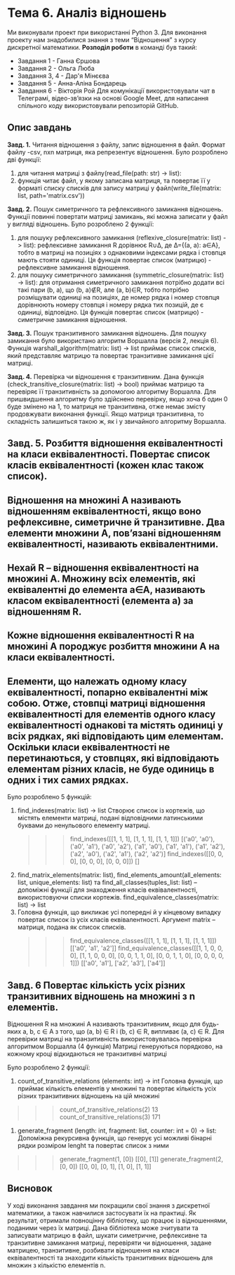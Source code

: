 # Тема 6. Аналіз відношень
 
Ми виконували проект при використанні Python 3. Для виконання проекту нам знадобилися знання з теми “Відношення” з курсу дискретної математики. **Розподіл роботи** в команді був такий:
* Завдання 1 - Ганна Єршова 
* Завдання 2 - Ольга Люба 
* Завдання 3, 4 - Дар'я Мінєєва 
* Завдання 5 - Анна-Аліна Бондарець 
* Завдання 6 - Вікторія Рой 
Для комунікації використовували чат в Телеграмі, відео-зв’язки на основі Google Meet, для написання спільного коду використовували репозиторій GitHub. 

## Опис завдань
**Завд. 1.** Читання відношення з файлу, запис відношення в файл. Формат файлу -csv, nxn матриця, яка репрезентує відношення.
Було розроблено дві функції:
1. для читання матриці з файлу(read_file(path: str) -> list):
1. функція читає файл, у якому записана матриця, та повертає її у форматі списку списків
для запису матриці у файл(write_file(matrix: list, path='matrix.csv'))

**Завд. 2.** Пошук симетричного та рефлексивного замикання відношень. Функції
повинні повертати матриці замикань, які можна записати у файл у вигляді
відношень.
Було розроблено 2 функції:
1. для пошуку рефлексивного замикання (reflexive_closure(matrix: list) -> list): рефлексивне замикання R дорівнює R∪∆, де ∆={(a, a): a∈A}, тобто в матриці на позиціях з однаковими індексами рядка і стовпця мають стояти одиниці. Ця функція повертає список (матрицю) - рефлексивне замикання відношення.
1. для пошуку симетричного замикання (symmetric_closure(matrix: list) -> list): для отримання симетричного замикання потрібно додати всі такі пари (b, a), що (b, a)∉R, але (a, b)∈R, тобто потрібно розміщувати одиниці на позиціях, де номер рядка і номер стовпця дорівнюють номеру стовпця і номеру рядка тих позицій, де є одиниці, відповідно. Ця функція повертає список (матрицю) - симетричне замикання відношення.

**Завд. 3.** Пошук транзитивного замикання відношень. Для пошуку замикання було використано алгоритм Воршалла (версія 2, лекція 6).  
Функція warshall_algorithm(matrix: list) -> list приймає список списків, який представляє матрицю та повертає транзитивне замикання цієї матриці.

**Завд. 4.** Перевірка чи відношення є транзитивним. Дана функція (check_transitive_closure(matrix: list) -> bool) приймає матрицю та перевіряє її транзитивність за допомогою алгоритму Воршалла. Для пришвидшення алгоритму було здійснено перевірку, якщо хоча б один 0 буде змінено на 1, то матриця не транзитивна, отже немає змісту продовжувати виконання функції. Якщо матриця транзитивна, то складність залишиться такою ж, як і у звичайного алгоритму Воршалла.

**Завд. 5.** Розбиття відношення еквівалентності на класи еквівалентності. Повертає список класів еквівалентності (кожен клас також список).
--- 
Відношення на множині A називають відношенням еквівалентності, якщо воно рефлексивне, симетричне й транзитивне. Два елементи множини А, пов’язані відношенням еквівалентності, називають еквівалентними.
---
Нехай R – відношення еквівалентності на множині А. Множину всіх елементів, які еквівалентні до елемента a∈A, називають класом еквівалентності (елемента а) за відношенням R. 
---
Кожне відношення еквівалентності R на множині А породжує розбиття множини А на класи еквівалентності. 
---
Елементи, що належать одному класу еквівалентності, попарно еквівалентні між собою. Отже, стовпці матриці відношення еквівалентності для елементів одного класу еквівалентності однакові та містять одиниці у всіх рядках, які відповідають цим елементам. Оскільки класи еквівалентності не перетинаються, у стовпцях, які відповідають елементам різних класів, не буде одиниць в одних і тих самих рядках.
---
Було розроблено 5 функцій:
1. find_indexes(matrix: list) -> list
Створює список із кортежів, що містять елементи матриці, подані відповідними латинськими буквами до ненульового елементу матриці. 
    >>> find_indexes([[1, 1, 1], [1, 1, 1], [1, 1, 1]])
    [('a0', 'a0'), ('a0', 'a1'), ('a0', 'a2'), ('a1', 'a0'), ('a1', 'a1'), ('a1', 'a2'), ('a2', 'a0'), ('a2', 'a1'), ('a2', 'a2')]
    >>> find_indexes([[0, 0, 0], [0, 0, 0], [0, 0, 0]])
    []
1. find_matrix_elements(matrix: list), find_elements_amount(all_elements: list, unique_elements: list) та find_all_classes(tuples_list: list) – допоміжні функції для знаходження класів еквівалентності, використовуючи списки кортежів.
find_equivalence_classes(matrix: list) -> list
1. Головна функція, що викликає усі попередні й у кінцевому випадку повертає список із усіх класів еквівалентності. Аргумент matrix – матриця, подана як список списків. 
    >>> find_equivalence_classes([[1, 1, 1], [1, 1, 1], [1, 1, 1]])
    [['a0', 'a1', 'a2']]
    >>> find_equivalence_classes([[1, 1, 0, 0, 0], [1, 1, 0, 0, 0], [0, 0, 1, 1, 0], [0, 0, 1, 1, 0], [0, 0, 0, 0, 1]])
    [['a0', 'a1'], ['a2', 'a3'], ['a4']]


**Завд. 6**
Повертає кількість усіх різних транзитивних відношень на множині з n елементів.
---
Відношення R на множині A називають транзитивним, якщо для будь-яких a, b, c ∈ A з того, що (a, b) ∈ R і (b, c) ∈ R, випливає (a, c) ∈ R.
Для перевірки матриці на транзитивність використовувалась перевірка алгоритмом Воршалла (4 функція)
Матриці генеруються порядково, на кожному кроці відкидаються не транзитивні матриці

Було розроблено 2 функції:
1. count_of_transitive_relations (elements: int) -> int
Головна функція, що приймає кількість елементів у множині та повертає кількість усіх різних транзитивних відношень на цій множині
>>> count_of_transitive_relations(2)
13
>>> count_of_transitive_relations(3)
171

1. generate_fragment (length: int, fragment: list, counter: int = 0) -> list:
Допоміжна рекурсивна функція, що генерує усі можливі бінарні рядки розміром lenght та повертає список з ними
>>> generate_fragment(1, [0])
[[0], [1]]
>>> generate_fragment(2, [0, 0])
[[0, 0], [0, 1], [1, 0], [1, 1]]



## Висновок
У ході виконання завдання ми покращили свої знання з дискретної математики, а також навчилися застосувати їх на практиці. Як результат, отримали повноцінну бібліотеку, що працює із відношеннями, поданими через їх матриці. Дана бібліотека може зчитувати та записувати матрицю в файл, шукати симетричне, рефлексивне та транзитивне замикання матриці, перевіряти чи відношення, задане матрицею, транзитивне, розбивати відношення на класи еквівалентності та знаходити кількість транзитивних відношень для множин з кількістю елементів n.

